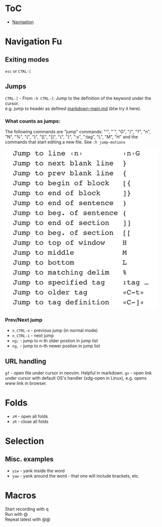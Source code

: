 # ToC
- [Navigation](#navigation-fu)

# Navigation Fu
## Exiting modes
`esc` or `CTRL-[`

## Jumps
`CTRL-]` - From `:h CTRL-]`: Jump to the definition of the keyword under the cursor.  
e.g. jump to header as defined [markdown-main.md](../markdown/markdown-main.md#-internal-(headers)-links) (btw try it here).

### What counts as jumps:
The following commands are "jump" commands: "'", "\`", "G", "/", "?", "n", "N", "%", "(", ")", "\[\[", "\]\]", "{", "}", ":s", ":tag", "L", "M", "H" and the commands that start editing a new file. See `:h jump-motions`

![Jumps](assets/list_of_jumps.png)

### Prev/Next jump
- `n_CTRL-o` - previous jump (in normal mode)
- `n_CTRL-i` - next jump 
- `ng;` - jump to n-th older postion in jump list
- `ng,` - jump to n-th newer postion in jump list

## URL handling
`gf` - open file under cursor in neovim. Helpful in markdown.
`gx` - open link under cursor with default OS's handler (xdg-open in Linux), e.g. opens www link in browser.

# Folds
- `zM` - open all folds
- `zR` - close all folds

# Selection
## Misc. examples
- `yiw` - yank inside the word
- `yaw` - yank around the word - that one will include brackets, etc.

# Macros
Start recording with q  
Run with @  
Repeat latest with @@
